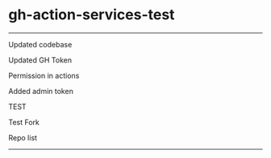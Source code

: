 # gh-action-services-test

---

Updated codebase

Updated GH Token

Permission in actions

Added admin token


TEST

Test Fork

Repo list

---







